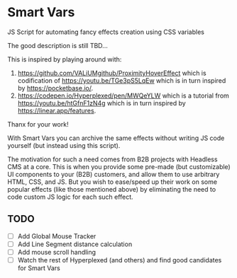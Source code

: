 # Smart Vars
JS Script for automating fancy effects creation using CSS variables

The good description is still TBD...

This is inspired by playing around with:
1. https://github.com/VALiUMgithub/ProximityHoverEffect which is codification of https://youtu.be/TGe3pS5LqEw which is in turn inspired by https://pocketbase.io/.
2. https://codepen.io/Hyperplexed/pen/MWQeYLW which is a tutorial from https://youtu.be/htGfnF1zN4g which is in turn inspired by https://linear.app/features.

Thanx for your work!

With Smart Vars you can archive the same effects without writing JS code yourself (but instead using this script).

The motivation for such a need comes from B2B projects with Headless CMS at a core. 
This is when you provide some pre-made (but customizable) UI components to your (B2B) customers, and allow them to use
arbitrary HTML, CSS, and JS.
But you wish to ease/speed up their work on some popular effects (like those mentioned above) by eliminating the need to 
code custom JS logic for each such effect.

## TODO
- [ ] Add Global Mouse Tracker
- [ ] Add Line Segment distance calculation
- [ ] Add mouse scroll handling
- [ ] Watch the rest of Hyperplexed (and others) and find good candidates for Smart Vars